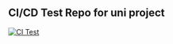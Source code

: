 ## CI/CD Test Repo for uni project
[![CI Test](https://github.com/wrthsuii/ssdm_test/actions/workflows/ci_test.yml/badge.svg)](https://github.com/wrthsuii/ssdm_test/actions/workflows/ci_test.yml)